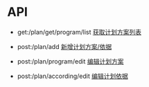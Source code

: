 # API

- get:/plan/get/program/list
[获取计划方案列表](http://localhost:1932/plan/get/program/list)

- post:/plan/add
[新增计划方案/依据](http://localhost:1932/plan/add)

- post:/plan/program/edit
[编辑计划方案](http://localhost:1932/plan/program/edit)

- post:/plan/according/edit
[编辑计划依据](http://localhost:1932/plan/according/edit)
